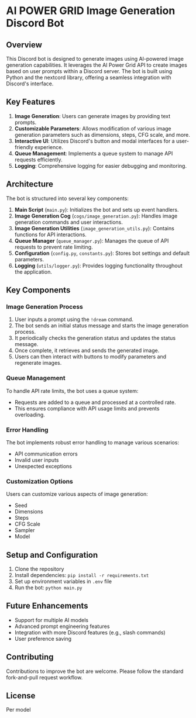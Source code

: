 # AI POWER GRID Image Generation Discord Bot

## Overview

This Discord bot is designed to generate images using AI-powered image generation capabilities. It leverages the AI Power Grid API to create images based on user prompts within a Discord server. The bot is built using Python and the nextcord library, offering a seamless integration with Discord's interface.

## Key Features

1. **Image Generation**: Users can generate images by providing text prompts.
2. **Customizable Parameters**: Allows modification of various image generation parameters such as dimensions, steps, CFG scale, and more.
3. **Interactive UI**: Utilizes Discord's button and modal interfaces for a user-friendly experience.
4. **Queue Management**: Implements a queue system to manage API requests efficiently.
5. **Logging**: Comprehensive logging for easier debugging and monitoring.

## Architecture

The bot is structured into several key components:

1. **Main Script** (`main.py`): Initializes the bot and sets up event handlers.
2. **Image Generation Cog** (`cogs/image_generation.py`): Handles image generation commands and user interactions.
3. **Image Generation Utilities** (`image_generation_utils.py`): Contains functions for API interactions.
4. **Queue Manager** (`queue_manager.py`): Manages the queue of API requests to prevent rate limiting.
5. **Configuration** (`config.py`, `constants.py`): Stores bot settings and default parameters.
6. **Logging** (`utils/logger.py`): Provides logging functionality throughout the application.

## Key Components

### Image Generation Process

1. User inputs a prompt using the `!dream` command.
2. The bot sends an initial status message and starts the image generation process.
3. It periodically checks the generation status and updates the status message.
4. Once complete, it retrieves and sends the generated image.
5. Users can then interact with buttons to modify parameters and regenerate images.

### Queue Management

To handle API rate limits, the bot uses a queue system:
- Requests are added to a queue and processed at a controlled rate.
- This ensures compliance with API usage limits and prevents overloading.

### Error Handling

The bot implements robust error handling to manage various scenarios:
- API communication errors
- Invalid user inputs
- Unexpected exceptions

### Customization Options

Users can customize various aspects of image generation:
- Seed
- Dimensions
- Steps
- CFG Scale
- Sampler
- Model

## Setup and Configuration

1. Clone the repository
2. Install dependencies: `pip install -r requirements.txt`
3. Set up environment variables in `.env` file
4. Run the bot: `python main.py`

## Future Enhancements

- Support for multiple AI models
- Advanced prompt engineering features
- Integration with more Discord features (e.g., slash commands)
- User preference saving

## Contributing

Contributions to improve the bot are welcome. Please follow the standard fork-and-pull request workflow.

## License

Per model
